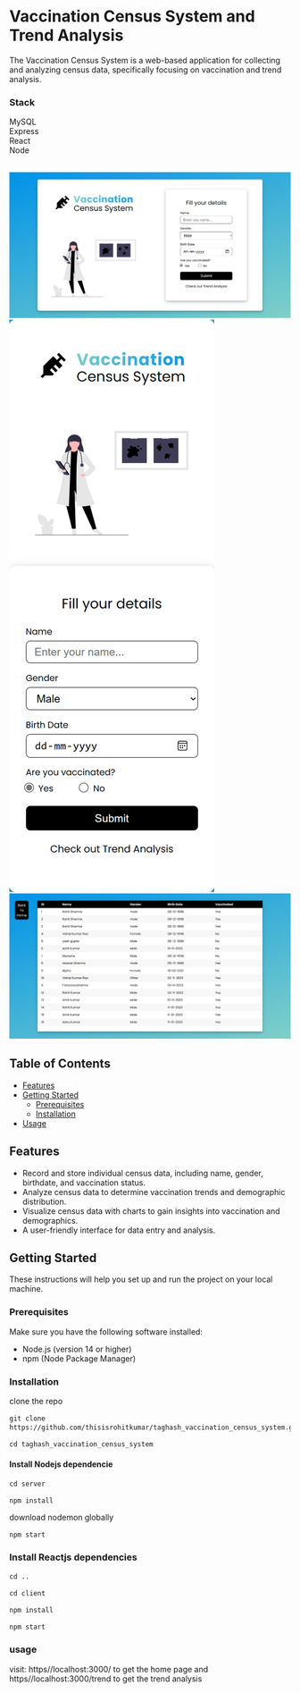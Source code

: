 # Vaccination Census System and Trend Analysis

The Vaccination Census System is a web-based application for collecting and analyzing census data, specifically focusing on vaccination and trend analysis.

### Stack
MySQL<br>
Express<br>
React<br>
Node<br>
<br>

![Home](./screen1.png "Home")
![MobileHome](./screen1mobile.png "MobileHome")
![Trend](./screen2.png "Trend")

## Table of Contents

- [Features](#features)
- [Getting Started](#getting-started)
  - [Prerequisites](#prerequisites)
  - [Installation](#installation)
- [Usage](#usage)

## Features

- Record and store individual census data, including name, gender, birthdate, and vaccination status.
- Analyze census data to determine vaccination trends and demographic distribution.
- Visualize census data with charts to gain insights into vaccination and demographics.
- A user-friendly interface for data entry and analysis.

## Getting Started

These instructions will help you set up and run the project on your local machine.

### Prerequisites

Make sure you have the following software installed:

- Node.js (version 14 or higher)
- npm (Node Package Manager)

### Installation

clone the repo 
```
git clone https://github.com/thisisrohitkumar/taghash_vaccination_census_system.git
```

```
cd taghash_vaccination_census_system
```
#### Install Nodejs dependencie
```
cd server
```
```
npm install
```
download nodemon globally
```
npm start
```
### Install Reactjs dependencies

```
cd .. 
```
```
cd client
```
```
npm install
```
```
npm start
```

### usage

visit: https//localhost:3000/ to get the home page
and https//localhost:3000/trend to get the trend analysis